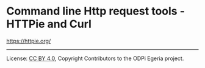 <!-- SPDX-License-Identifier: CC-BY-4.0 -->
<!-- Copyright Contributors to the ODPi Egeria project 2020. -->

# Command line Http request tools - HTTPie and Curl

https://httpie.org/



----
License: [CC BY 4.0](https://creativecommons.org/licenses/by/4.0/),
Copyright Contributors to the ODPi Egeria project.